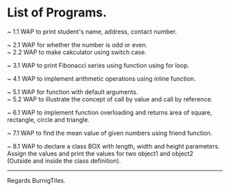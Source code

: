 # List of Programs.

~  1.1  WAP to print student's name, address, contact number.

~  2.1	WAP for whether the number is odd or even.    
~  2.2	WAP to make cakculator using switch case.

~  3.1	WAP to print Fibonacci series using function using for loop.

~  4.1	WAP to implement arithmetic operations using inline function.

~  5.1	WAP for function with default arguments.   
~  5.2	WAP to illustrate the concept of call by value and call by reference.

~  6.1	WAP to implement function overloading and returns area of square,    
	rectangle, circle and triangle.

~  7.1	WAP to find the mean value of given numbers using friend function.

~  8.1	WAP to declare a class BOX with length, width and height parameters.   
	Assign the values and print the values for two object1 and object2   
	(Outside and inside the class definition).

---
Regards BurnigTiles. 
